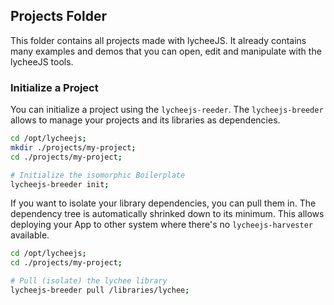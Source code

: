 
## Projects Folder

This folder contains all projects made with lycheeJS. It already
contains many examples and demos that you can open, edit and
manipulate with the lycheeJS tools.



### Initialize a Project

You can initialize a project using the `lycheejs-reeder`.
The `lycheejs-breeder` allows to manage your projects and its
libraries as dependencies.


```bash
cd /opt/lycheejs;
mkdir ./projects/my-project;
cd ./projects/my-project;

# Initialize the isomorphic Boilerplate
lycheejs-breeder init;
```

If you want to isolate your library dependencies, you can
pull them in. The dependency tree is automatically shrinked
down to its minimum.
This allows deploying your App to other system where there's
no `lycheejs-harvester` available.

```bash
cd /opt/lycheejs;
cd ./projects/my-project;

# Pull (isolate) the lychee library
lycheejs-breeder pull /libraries/lychee;
```

